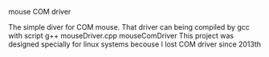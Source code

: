 mouse COM driver

The simple diver for COM mouse. That driver can being compiled by gcc with script g++ mouseDriver.cpp mouseComDriver
This project was designed specially for linux systems becouse I lost COM driver since 2013th
